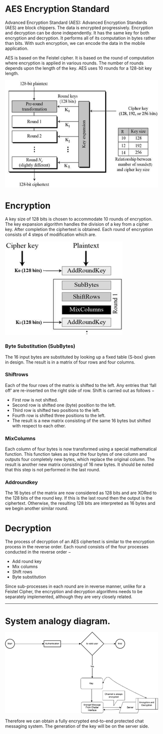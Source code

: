 # AES Encryption Standard

Advanced Encryption Standard (AES): Advanced Encryption Standards (AES) are
block chippers. The data is encrypted progressively. Encryption and decryption
can be done independently. It has the same key for both encryption and decryption. It
performs all of its computation in bytes rather than bits. With such encryption, we can
encode the data in the mobile application.

AES is based on the Feistel cipher. It is based on the round of computation where
encryption is applied in various rounds. The number of rounds depends upon the
length of the key. AES uses 10 rounds for a 128-bit key length.

![aes_structure.jpg](AES%20Encryption%20Standard%2093a8914ba2e44191ae7ddab4b1729338/aes_structure.jpg)

# **Encryption**

A key size of 128 bits is chosen to accommodate 10 rounds of encryption. The key expansion algorithm handles the division of a key from a cipher key. After completion the ciphertext is obtained. Each round of encryption consists of 4 steps of modification which are.

![first_round_process.jpg](AES%20Encryption%20Standard%2093a8914ba2e44191ae7ddab4b1729338/first_round_process.jpg)

### **Byte Substitution (SubBytes)**

The 16 input bytes are substituted by looking up a fixed table (S-box) given in design. The result is in a matrix of four rows and four columns.

### **Shiftrows**

Each of the four rows of the matrix is shifted to the left. Any entries that ‘fall off’ are re-inserted on the right side of row. Shift is carried out as follows −

- First row is not shifted.
- Second row is shifted one (byte) position to the left.
- Third row is shifted two positions to the left.
- Fourth row is shifted three positions to the left.
- The result is a new matrix consisting of the same 16 bytes but shifted with respect to each other.

### **MixColumns**

Each column of four bytes is now transformed using a special mathematical function. This function takes as input the four bytes of one column and outputs four completely new bytes, which replace the original column. The result is another new matrix consisting of 16 new bytes. It should be noted that this step is not performed in the last round.

### **Addroundkey**

The 16 bytes of the matrix are now considered as 128 bits and are XORed to the 128 bits of the round key. If this is the last round then the output is the ciphertext. Otherwise, the resulting 128 bits are interpreted as 16 bytes and we begin another similar round.

# De**cryption**

The process of decryption of an AES ciphertext is similar to the encryption process in the reverse order. Each round consists of the four processes conducted in the reverse order −

- Add round key
- Mix columns
- Shift rows
- Byte substitution

Since sub-processes in each round are in reverse manner, unlike for a Feistel Cipher, the encryption and decryption algorithms needs to be separately implemented, although they are very closely related.

---

# System analogy diagram.

![ji.drawio.png](AES%20Encryption%20Standard%2093a8914ba2e44191ae7ddab4b1729338/ji.drawio.png)

Therefore we can obtain a fully encrypted end-to-end protected chat messaging system. The generation of the key will be on the server side.